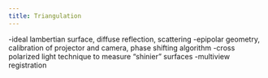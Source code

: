 ```yaml
---
title: Triangulation
---
```

-ideal lambertian surface, diffuse reflection, scattering
-epipolar geometry, calibration of projector and camera, phase shifting algorithm 
-cross polarized light technique to measure “shinier” surfaces
-multiview registration 